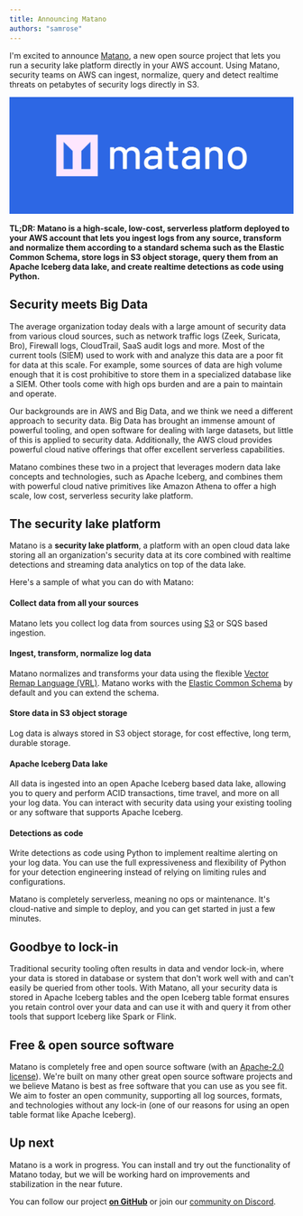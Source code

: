 ```yaml
---
title: Announcing Matano
authors: "samrose"
---
```


I'm excited to announce [Matano](/), a new open source project that lets you run a security lake platform directly in your AWS account. Using Matano, security teams on AWS can ingest, normalize, query and detect realtime threats on petabytes of security logs directly in S3.

![](../src/assets/cover.png)

<!-- truncate -->

**TL;DR: Matano is a high-scale, low-cost, serverless platform deployed to your AWS account that lets you ingest logs from any source, transform and normalize them according to a standard schema such as the Elastic Common Schema, store logs in S3 object storage, query them from an Apache Iceberg data lake, and create realtime detections as code using Python.**

## Security meets Big Data

The average organization today deals with a large amount of security data from various cloud sources, such as network traffic logs (Zeek, Suricata, Bro), Firewall logs, CloudTrail, SaaS audit logs and more. Most of the current tools (SIEM) used to work with and analyze this data are a poor fit for data at this scale. For example, some sources of data are high volume enough that it is cost prohibitive to store them in a specialized database like a SIEM. Other tools come with high ops burden and are a pain to maintain and operate.

Our backgrounds are in AWS and Big Data, and we think we need a different approach to security data. Big Data has brought an immense amount of powerful tooling, and open software for dealing with large datasets, but little of this is applied to security data. Additionally, the AWS cloud provides powerful cloud native offerings that offer excellent serverless capabilities.

Matano combines these two in a project that leverages modern data lake concepts and technologies, such as Apache Iceberg, and combines them with powerful cloud native primitives like Amazon Athena to offer a high scale, low cost, serverless security lake platform.

## The security lake platform

Matano is a **security lake platform**, a platform with an open cloud data lake storing all an organization's security data at its core combined with realtime detections and streaming data analytics on top of the data lake.

Here's a sample of what you can do with Matano:

#### Collect data from all your sources
Matano lets you collect log data from sources using [S3](#) or SQS based ingestion.

#### Ingest, transform, normalize log data
Matano normalizes and transforms your data using the flexible [Vector Remap Language (VRL)](https://vector.dev/docs/reference/vrl/). Matano works with the [Elastic Common Schema](https://www.elastic.co/guide/en/ecs/current/index.html) by default and you can extend the schema.

#### Store data in S3 object storage
Log data is always stored in S3 object storage, for cost effective, long term, durable storage.

#### Apache Iceberg Data lake
All data is ingested into an open Apache Iceberg based data lake, allowing you to query and perform ACID transactions, time travel, and more on all your log data. You can interact with security data using your existing tooling or any software that supports Apache Iceberg.

#### Detections as code
Write detections as code using Python to implement realtime alerting on your log data. You can use the full expressiveness and flexibility of Python for your detection engineering instead of relying on limiting rules and configurations.

Matano is completely serverless, meaning no ops or maintenance. It's cloud-native and simple to deploy, and you can get started in just a few minutes.

## Goodbye to lock-in

Traditional security tooling often results in data and vendor lock-in, where your data is stored in database or system that don't work well with and can't easily be queried from other tools. With Matano, all your security data is stored in Apache Iceberg tables and the open Iceberg table format ensures you retain control over your data and can use it with and query it from other tools that support Iceberg like Spark or Flink.

## Free & open source software

Matano is completely free and open source software (with an [Apache-2.0 license][1]). We're built on many other great open source software projects and we believe Matano is best as free software that you can use as you see fit. We aim to foster an open community, supporting all log sources, formats, and technologies without any lock-in (one of our reasons for using an open table format like Apache Iceberg).

## Up next

Matano is a work in progress. You can install and try out the functionality of Matano today, but we will be working hard on improvements and stabilization in the near future.

You can follow our project [**on GitHub**][2] or join our [community on Discord][3].

[1]: https://github.com/matanolabs/matano/blob/main/LICENSE
[2]: https://github.com/matanolabs/matano
[3]: https://discord.com/invite/YSYfHMbfZQ
